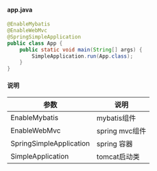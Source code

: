 #### app.java
``` java
@EnableMybatis
@EnableWebMvc
@SpringSimpleApplication
public class App {
    public static void main(String[] args) {
        SimpleApplication.run(App.class);
    }
}
```
#### 说明
 参数 | 说明 |
| --- | --- |
| EnableMybatis | mybatis组件 |
| EnableWebMvc | spring mvc组件|
| SpringSimpleApplication | spring 容器 |
| SimpleApplication| tomcat启动类 |
